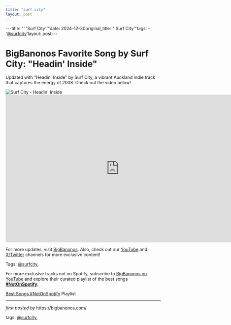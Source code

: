 ```yaml
---
title: "surf city"
layout: post
---
```

---title: "' 'Surf City''"date: 2024-12-30original_title: "'Surf City'"tags:  - '[@surfcity](/tags/surfcity/)'layout: post---<!-- Title of the Post --><h1 >BigBanonos Favorite Song by Surf City: "Headin' Inside"</h1> <!-- Introductory Text --><p >Updated with "Headin' Inside" by Surf City, a vibrant Auckland indie track that captures the energy of 2008. Check out the video below!</p> <!-- Featured Image --><div > <img src="https://i.scdn.co/image/ab67616d00001e02eb0b5ebd4b5c72ddcb0a30c3" alt="Surf City - Headin' Inside" /></div> <!-- YouTube Video Embed --><div > <iframe width="733" height="480" src="https://www.youtube.com/embed/U5JZHqan5uI" title="Surf City - Headin Inside" frameborder="0" allow="accelerometer; autoplay; clipboard-write; encrypted-media; gyroscope; picture-in-picture; web-share" referrerpolicy="strict-origin-when-cross-origin" allowfullscreen></iframe></div> <!-- Footer Links --><div > <p>For more updates, visit <a href="https://bigbanonos.com/" target="_blank">BigBanonos</a>. Also, check out our <a href="https://www.youtube.com/[@BigBanonos](/tags/BigBanonos/)" target="_blank">YouTube</a> and <a href="https://x.com/bigbanonos" target="_blank">X/Twitter</a> channels for more exclusive content!</p></div> <!-- Tags --><p >Tags: [@surfcity](/tags/surfcity/),</p><!--Subscribe and Playlist Links--><div>    <p>For more exclusive tracks not on Spotify, subscribe to <a href="https://www.youtube.com/[@BigBanonos](/tags/BigBanonos/)" target="_blank">BigBanonos on YouTube</a> and explore their curated playlist of the best songs <strong>[#NotOnSpotify](/tags/NotOnSpotify/)</strong>.</p>    <p><a href="https://www.youtube.com/playlist?list=PLtuNtuTatqI0kFahUCbtbfenC_ET5O_tr" target="_blank">Best Songs [#NotOnSpotify](/tags/NotOnSpotify/) Playlist<br /></a></p></div><hr /><p><em>first posted by</em> <a href="https://bigbanonos.com/" rel="noopener" target="_new">https://bigbanonos.com/</a></p><p>tags: [@surfcity](/tags/surfcity/),</p>
